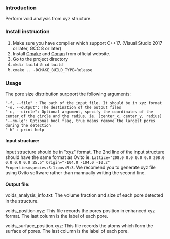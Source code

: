 ### Introduction

Perform void analysis from xyz structure.

### Install instruction

1. Make sure you have complier which support C++17. (Visual Studio 2017 or later, GCC 8 or later)
2. Install [Cmake](https://cmake.org/) and [Conan](https://conan.io/) from official website.
3. Go to the project directory
4. `mkdir build & cd build`
5. `cmake .. -DCMAKE_BUILD_TYPE=Release`

### Usage

The pore size distribution surpport the following arguments:

```
"-f, --file" : The path of the input file. It should be in xyz format
"-o, --output": The destination of the output files
"-c, --circle": Optional argument, specify the coordinates of the center of the circle and the radius, ie. (center_x, center_y, radius)
"--rm-lg": Optional bool flag, true means remove the largest pores during the detection
"-h" : print help
```

#### Input structure:
Input structure should be in "xyz" format. The 2nd line of the input structure should have the same format as Ovito ie. `Lattice="208.0 0.0 0.0 0.0 208.0 0.0 0.0 0.0 25.5" Origin="-104.0 -104.0 -10.2" Properties=species:S:1:pos:R:3`. We recomend you to generate xyz file using Ovito software rather than mannually writing the second line.

#### Output file:
voids_analysis_info.txt: The volume fraction and size of each pore detected in the structure.

voids_position.xyz: This file records the pores position in enhanced xyz format. The last column is the label of each pore. 

voids_surface_position.xyz: This file records the atoms which form the surface of pores. The last column is the label of each pore.
